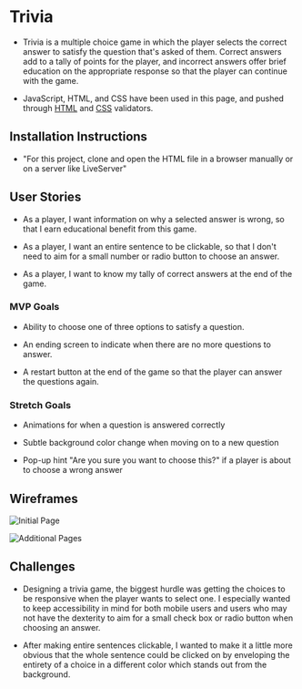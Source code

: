 # Trivia

- Trivia is a multiple choice game in which the player selects the correct answer to satisfy the question that's asked of them. Correct answers add to a tally of points for the player, and incorrect answers offer brief education on the appropriate response so that the player can continue with the game.

- JavaScript, HTML, and CSS have been used in this page, and pushed through [HTML](https://html5.validator.nu/) and [CSS](https://jigsaw.w3.org/css-validator/) validators.


## Installation Instructions 

- "For this project, clone and open the HTML file in a browser manually or on a server like LiveServer"

## User Stories 

- As a player, I want information on why a selected answer is wrong, so that I earn educational benefit from this game.

- As a player, I want an entire sentence to be clickable, so that I don't need to aim for a small number or radio button to choose an answer. 

- As a player, I want to know my tally of correct answers at the end of the game. 

### MVP Goals
- Ability to choose one of three options to satisfy a question.

- An ending screen to indicate when there are no more questions to answer.

- A restart button at the end of the game so that the player can answer the questions again. 

### Stretch Goals
- Animations for when a question is answered correctly

- Subtle background color change when moving on to a new question

- Pop-up hint "Are you sure you want to choose this?" if a player is about to choose a wrong answer

## Wireframes
![Initial Page](https://media.git.generalassemb.ly/user/30672/files/feff1000-08ba-11eb-8fee-265b5931271b)

![Additional Pages](https://media.git.generalassemb.ly/user/30672/files/0c1bff00-08bb-11eb-89a7-c74ba89978cf)

## Challenges 

- Designing a trivia game, the biggest hurdle was getting the choices to be responsive when the player wants to select one. I especially wanted to keep accessibility in mind for both mobile users and users who may not have the dexterity to aim for a small check box or radio button when choosing an answer. 

- After making entire sentences clickable, I wanted to make it a little more obvious that the whole sentence could be clicked on by enveloping the entirety of a choice in a different color which stands out from the background. 